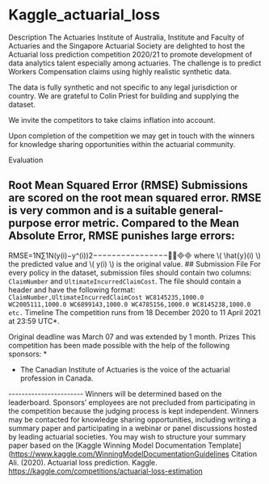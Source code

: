# Kaggle_actuarial_loss
Description
The Actuaries Institute of Australia, Institute and Faculty of Actuaries and the Singapore Actuarial Society are delighted to host the Actuarial loss prediction competition 2020/21 to promote development of data analytics talent especially among actuaries. The challenge is to predict Workers Compensation claims using highly realistic synthetic data.

The data is fully synthetic and not specific to any legal jurisdiction or country. We are grateful to Colin Priest for building and supplying the dataset.

We invite the competitors to take claims inflation into account.

Upon completion of the competition we may get in touch with the winners for knowledge sharing opportunities within the actuarial community.

Evaluation
## Root Mean Squared Error (RMSE) Submissions are scored on the root mean squared error. RMSE is very common and is a suitable general-purpose error metric. Compared to the Mean Absolute Error, RMSE punishes large errors:
RMSE=1N∑1N(y(i)−y^(i))2−−−−−−−−−−−−−−−−⎷
where \\( \hat{y}(i) \\) the predicted value and \\( y(i) \\) is the original value. ## Submission File For every policy in the dataset, submission files should contain two columns: `ClaimNumber` and `UltimateIncurredClaimCost`. The file should contain a header and have the following format: ``` ClaimNumber,UltimateIncurredClaimCost WC8145235,1000.0 WC2005111,1000.0 WC6899143,1000.0 WC4785156,1000.0 WC8145238,1000.0 etc. ```
Timeline
The competition runs from 18 December 2020 to 11 April 2021 at 23:59 UTC*.

Original deadline was March 07 and was extended by 1 month.
Prizes
This competition has been made possible with the help of the following sponsors:   * 
* The Canadian Institute of Actuaries is the voice of the actuarial profession in Canada.

----------------------- Winners will be determined based on the leaderboard. Sponsors’ employees are not precluded from participating in the competition because the judging process is kept independent. Winners may be contacted for knowledge sharing opportunities, including writing a summary paper and participating in a webinar or panel discussions hosted by leading actuarial societies. You may wish to structure your summary paper based on the [Kaggle Winning Model Documentation Template](https://www.kaggle.com/WinningModelDocumentationGuidelines
Citation
Ali. (2020). Actuarial loss prediction. Kaggle. https://kaggle.com/competitions/actuarial-loss-estimation
